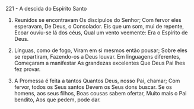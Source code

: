 221 - A descida do Espírito Santo

1. Reunidos se encontravam
   Os discípulos do Senhor;
   Com fervor eles esperavam,
   De Deus, o Consolador.
   Eis que um som, mui de repente,
   Ecoar ouviu-se lá dos céus,
   Qual um vento veemente:
   Era o Espírito de Deus.

2. Línguas, como de fogo,
   Viram em si mesmos então pousar;
   Sobre eles se repartiram,
   Fazendo-os a Deus louvar.
   Em linguagens diferentes,
   Começaram a manifestar
   As grandezas excelentes
   Que Deus Pai lhes fez provar.

3. A Promessa é feita a tantos
   Quantos Deus, nosso Pai, chamar;
   Com fervor, todos os Seus santos
   Devem os Seus dons buscar.
   Se os homens, aos seus filhos,
   Boas cousas sabem ofertar,
   Muito mais o Pai bendito,
   Aos que pedem, pode dar.
